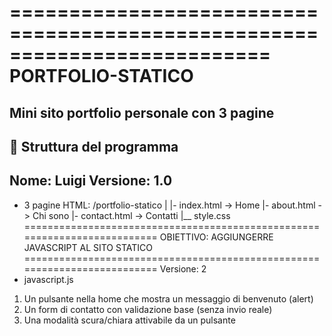 ==========================================================================
                         PORTFOLIO-STATICO
==========================================================================
Mini sito portfolio personale con 3 pagine
--------------------------------------------------------------------------
📂 Struttura del programma
--------------------------------------------------------------------------
Nome: Luigi
Versione: 1.0
--------------------------------------------------------------------------
- 3 pagine HTML:
/portfolio-statico
|
|- index.html   -> Home
|- about.html   -> Chi sono
|- contact.html -> Contatti
|__ style.css
==========================================================================
           OBIETTIVO: AGGIUNGERRE JAVASCRIPT AL SITO STATICO
==========================================================================
Versione: 2
- javascript.js
1. Un pulsante nella home che mostra un messaggio di benvenuto (alert)
2. Un form di contatto con validazione base (senza invio reale)
3. Una modalità scura/chiara attivabile da un pulsante
